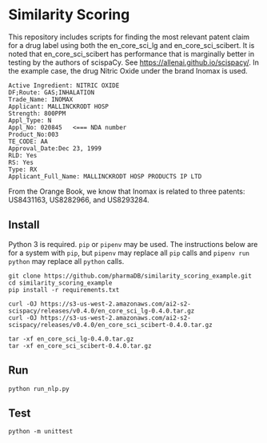 # Similarity Scoring

This repository includes scripts for finding the most relevant patent claim for a drug label using both the en_core_sci_lg and en_core_sci_scibert.  It is noted that en_core_sci_scibert has performance that is marginally better in testing by the authors of scispaCy.  See https://allenai.github.io/scispacy/.  In the example case, the drug Nitric Oxide under the brand Inomax is used.

```
Active Ingredient: NITRIC OXIDE
DF;Route: GAS;INHALATION
Trade_Name: INOMAX
Applicant: MALLINCKRODT HOSP
Strength: 800PPM
Appl_Type: N
Appl_No: 020845   <=== NDA number
Product_No:003
TE_CODE: AA
Approval_Date:Dec 23, 1999
RLD: Yes
RS: Yes
Type: RX
Applicant_Full_Name: MALLINCKRODT HOSP PRODUCTS IP LTD
```


From the Orange Book, we know that Inomax is related to three patents: US8431163, US8282966, and US8293284.


## Install
Python 3 is required.  `pip` or `pipenv` may be used.  The instructions below are for a system with `pip`, but `pipenv` may replace all `pip` calls and `pipenv run python` may replace all `python` calls.

```
git clone https://github.com/pharmaDB/similarity_scoring_example.git
cd similarity_scoring_example
pip install -r requirements.txt

curl -OJ https://s3-us-west-2.amazonaws.com/ai2-s2-scispacy/releases/v0.4.0/en_core_sci_lg-0.4.0.tar.gz
curl -OJ https://s3-us-west-2.amazonaws.com/ai2-s2-scispacy/releases/v0.4.0/en_core_sci_scibert-0.4.0.tar.gz

tar -xf en_core_sci_lg-0.4.0.tar.gz
tar -xf en_core_sci_scibert-0.4.0.tar.gz
```


## Run
```
python run_nlp.py
```


## Test
```
python -m unittest
```
